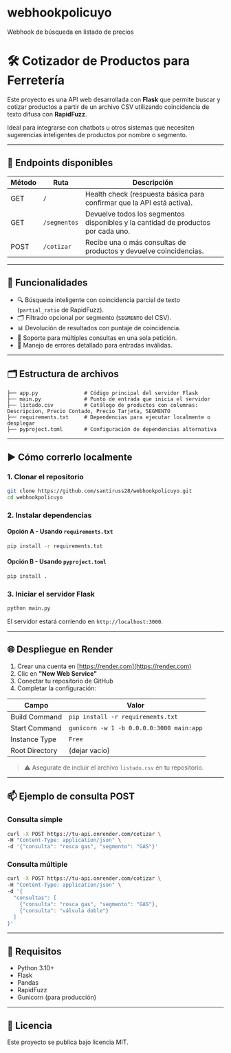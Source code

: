 # webhookpolicuyo
Webhook de búsqueda en listado de precios

# 🛠️ Cotizador de Productos para Ferretería

Este proyecto es una API web desarrollada con **Flask** que permite buscar y cotizar productos a partir de un archivo CSV utilizando coincidencia de texto difusa con **RapidFuzz**.

Ideal para integrarse con chatbots u otros sistemas que necesiten sugerencias inteligentes de productos por nombre o segmento.

---

## 🚀 Endpoints disponibles

| Método | Ruta              | Descripción                                                                 |
|--------|-------------------|-----------------------------------------------------------------------------|
| GET    | `/`               | Health check (respuesta básica para confirmar que la API está activa).     |
| GET    | `/segmentos`      | Devuelve todos los segmentos disponibles y la cantidad de productos por cada uno. |
| POST   | `/cotizar`        | Recibe una o más consultas de productos y devuelve coincidencias.          |

---

## 🧠 Funcionalidades

- 🔍 Búsqueda inteligente con coincidencia parcial de texto (`partial_ratio` de RapidFuzz).
- 🗂️ Filtrado opcional por segmento (`SEGMENTO` del CSV).
- 📊 Devolución de resultados con puntaje de coincidencia.
- 🧵 Soporte para múltiples consultas en una sola petición.
- 🐛 Manejo de errores detallado para entradas inválidas.

---

## 🗂️ Estructura de archivos

```
├── app.py               # Código principal del servidor Flask
├── main.py              # Punto de entrada que inicia el servidor
├── listado.csv          # Catálogo de productos con columnas: Descripcion, Precio Contado, Precio Tarjeta, SEGMENTO
├── requirements.txt     # Dependencias para ejecutar localmente o desplegar
├── pyproject.toml       # Configuración de dependencias alternativa
```

---

## ▶️ Cómo correrlo localmente

### 1. Clonar el repositorio

```bash
git clone https://github.com/santiruss28/webhookpolicuyo.git
cd webhookpolicuyo
```

### 2. Instalar dependencias

#### Opción A - Usando `requirements.txt`
```bash
pip install -r requirements.txt
```

#### Opción B - Usando `pyproject.toml`
```bash
pip install .
```

### 3. Iniciar el servidor Flask

```bash
python main.py
```

El servidor estará corriendo en `http://localhost:3000`.

---

## 🌐 Despliegue en Render

1. Crear una cuenta en [https://render.com](https://render.com)
2. Clic en **"New Web Service"**
3. Conectar tu repositorio de GitHub
4. Completar la configuración:

| Campo            | Valor                                      |
|------------------|--------------------------------------------|
| Build Command    | `pip install -r requirements.txt`          |
| Start Command    | `gunicorn -w 1 -b 0.0.0.0:3000 main:app`    |
| Instance Type    | `Free`                                     |
| Root Directory   | (dejar vacío)                              |

> ⚠️ Asegurate de incluir el archivo `listado.csv` en tu repositorio.

---

## 📫 Ejemplo de consulta POST

### Consulta simple

```bash
curl -X POST https://tu-api.onrender.com/cotizar \
-H "Content-Type: application/json" \
-d '{"consulta": "rosca gas", "segmento": "GAS"}'
```

### Consulta múltiple

```bash
curl -X POST https://tu-api.onrender.com/cotizar \
-H "Content-Type: application/json" \
-d '{
  "consultas": [
    {"consulta": "rosca gas", "segmento": "GAS"},
    {"consulta": "válvula doble"}
  ]
}'
```

---

## 🧩 Requisitos

- Python 3.10+
- Flask
- Pandas
- RapidFuzz
- Gunicorn (para producción)

---

## 📄 Licencia

Este proyecto se publica bajo licencia MIT.
